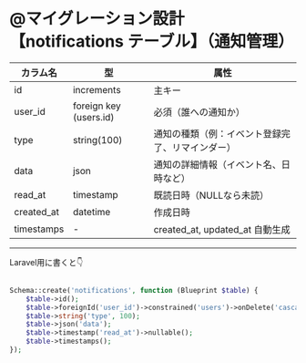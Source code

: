 # @マイグレーション設計 【notifications テーブル】（通知管理）

| カラム名 | 型 | 属性 |
| --- | --- | --- |
| id | increments | 主キー |
| user_id | foreign key (users.id) | 必須（誰への通知か） |
| type | string(100) | 通知の種類（例：イベント登録完了、リマインダー） |
| data | json | 通知の詳細情報（イベント名、日時など） |
| read_at | timestamp | 既読日時（NULLなら未読） |
| created_at | datetime | 作成日時 |
| timestamps | - | created_at, updated_at 自動生成 |

---

Laravel用に書くと👇

```php

Schema::create('notifications', function (Blueprint $table) {
    $table->id();
    $table->foreignId('user_id')->constrained('users')->onDelete('cascade');
    $table->string('type', 100);
    $table->json('data');
    $table->timestamp('read_at')->nullable();
    $table->timestamps();
});

```